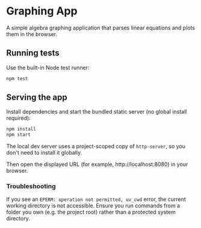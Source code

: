 # Graphing App

A simple algebra graphing application that parses linear equations and plots them in the browser.

## Running tests

Use the built-in Node test runner:

```bash
npm test
```

## Serving the app

Install dependencies and start the bundled static server (no global install required):

```bash
npm install
npm start
```

The local dev server uses a project-scoped copy of `http-server`, so you don't need to install it globally.

Then open the displayed URL (for example, http://localhost:8080) in your browser.

### Troubleshooting

If you see an `EPERM: operation not permitted, uv_cwd` error, the current working directory is not accessible. Ensure you run commands from a folder you own (e.g. the project root) rather than a protected system directory.
